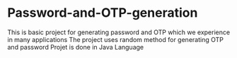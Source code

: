 # Password-and-OTP-generation
This is basic project for generating password and OTP which we experience in many applications
The project uses random method for generating OTP and password
Projet is done in Java Language
